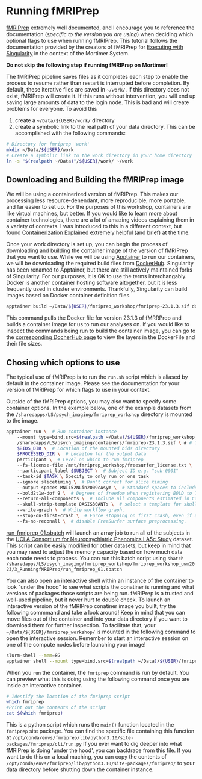 # Running fMRIPrep 
[fMRIPrep](https://fmriprep.org/en/stable/) extremely well documented, and I encourage you to reference the documentation (*specific to the version you are using*) when deciding which optional flags to use when running fMRIPrep. This tutorial follows the documentation provided by the creators of fMRIPrep for [Executing with Singularity](https://www.nipreps.org/apps/singularity/) in the context of the Mortimer System.

**Do not skip the following step if running fMRIPrep on Mortimer!**

The fMRIPrep pipeline saves files as it completes each step to enable the process to resume rather than restart is interrupted before completion. By default, these iterative files are saved in `~/work/`. If this directory does not exist, fMRIPrep will create it. If this runs without intervention, you will end up saving large amounts of data to the login node. This is bad and will create problems for everyone. To avoid this
1. create a `~/Data/${USER}/work/` directory
2. create a symbolic link to the real path of your data directory. This can be accomplished with the following commands:

```bash
# Directory for fmriprep 'work'
mkdir ~/Data/${USER}/work
# Create a symbolic link to the work directory in your home directory
ln -s "$(realpath ~/Data)"/${USER}/work/ ~/work
```

## Downloading and Building the fMRIPrep image
We will be using a containerized version of fMRIPrep. This makes our processing less resource-denendant, more reproducible, more portable, and far easier to set up. For the purposes of this workshop, containers are like virtual machines, but better. If you would like to learn more about container technologies, there are a lot of amazing videos esplaining them in a variety of contexts. I was introduced to this in a different context, but found [Containerization Explained](https://www.youtube.com/watch?v=0qotVMX-J5s) extremely helpful (and brief) at the time.

Once your work directory is set up, you can begin the process of downloading and building the container image of the version of fMRIPrep that you want to use. While we will be using [Apptainer](https://apptainer.org/) to run our containers, we will be downloading the required build files from [DockerHub](https://hub.docker.com/). Singularity has been renamed to Apptainer, but there are still actively maintained forks of Singularity. For our purposes, it is OK to use the terms interchangably. Docker is another container hosting software altogether, but it is less frequently used in cluster environments. Thankfully, Singularity can build images based on Docker container definition files. 

```bash
apptainer build ~/Data/${USER}/fmriprep_workshop/fmriprep-23.1.3.sif docker://nipreps/fmriprep:23.1.3
```
This command pulls the Docker file for version 23.1.3 of fMRRPrep and builds a container image for us to run our analyses on. If you would like to inspect the commands being run to build the container image, you can go to the [corresponding DocherHub page](https://hub.docker.com/layers/nipreps/fmriprep/23.1.3/images/sha256-0d5d42c28cc02adecde8275328e357138e489c107683ac0ae3b3c8cfe45d6272?context=explore) to view the layers in the DockerFile and their file sizes.

## Chosing which options to use
The typical use of fMRIPrep is to run the `run.sh` script which is aliased by default in the container image. Please see the documentation for your version of fMRIPrep for which flags to use in your context. 

Outside of the fMRIPrep options, you may also want to specify some container options. In the example below, one of the example datasets from the `/sharedapps/LS/psych_imaging/fmriprep_workshop` directory is mounted to the image.

```bash
apptainer run \  # Run container instance
    --mount type=bind,src=$(realpath ~/Data)/${USER}/fmriprep_workshop,dst=/mnt/fmriprep_workshop \  # Mount directory containing bids data
    /sharedapps/LS/psych_imaging/containers/fmriprep-23.1.3.sif \ # # Target the container image to run
    $BIDS_DIR \  # Location of the mounted bids directory
    $PROCESSED_DIR \  # Locaiton for the output Data
    participant \  # Level on which to run fmriprep
    --fs-license-file /mnt/fmriprep_workshop/freesurfer_license.txt \  # Path to freesurfer license file
    --participant_label $SUBJECT \  # Subject ID e.g. "sub-0001"
    --task-id $TASK \ Specify to only run on one task
    --ignore slicetiming \  # Don't correct for slice timing 
    --output-spaces MNI152NLin2009cAsym \  # Standard spaces to include
    --bold2t1w-dof 9 \  # Degrees of freedom when registering BOLD to T1w images.
    --return-all-components \  # Include all components estimated in CompCor decomposition in the confounds file instead of only the components sufficient to explain 50 percent of BOLD variance in each CompCor mask
    --skull-strip-template OASIS30ANTs \  # select a template for skull-stripping with antsBrainExtraction
    --write-graph \  # Write workflow graph.
    --stop-on-first-crash \  # Force stopping on first crash, even if a work directory was specified.
    --fs-no-reconall \  # disable FreeSurfer surface preprocessing. 
```
[run_fmriprep_01.sbatch](./run_fmriprep_01.sbatch) will launch an array job to run all of the subjects in the [UCLA Consortium for Neuropsychiatric Phenomics LA5c Study](https://openneuro.org/datasets/ds000030/versions/00016/) dataset. This script can be easily modified for other datasets, but keep in mind that you may need to adjust the memory capacity based on how much data each node needs to process. You can run this batch script using `sbatch /sharedapps/LS/psych_imaging/fmriprep_workshop/fmriprep_workshop_uwm2023/3_RunningfMRIPrep/run_fmriprep_01.sbatch`

You can also open an interactive shell within an instance of the container to look "under the hood" to see what scripts the conatiner is running and what versions of packages those scripts are being run. fMRIPrep is a trusted and well-used pipeline, but it never hurt to double check. To launch an interactive version of the fMRIPrep conatiner image you built, try the following commmand and take a look around! Keep in mind that you can move files out of the container and into your data directory if you want to download them for further inspection. To facilitate that, your `~/Data/${USER}/fmriprep_workshop/` is mounted in the following command to open the interactive session. Remember to start an interactive session on one of the compute nodes before launching your image!

```bash
slurm-shell --mem=8G
apptainer shell --mount type=bind,src=$(realpath ~/Data)/${USER}/fmriprep_workshop,dst=/mnt/fmriprep_workshop fmriprep-23.1.3.sif
```

When you `run` the container, the `fmriprep` command is run by default. You can preview what this is doing using the following command once you are inside an interactive container.

```bash
# Identify the location of the fmriprep script
which fmriprep
#Print out the contents of the script
cat $(which fmriprep)
```

This is a python script which runs the `main()` function located in the `fmriprep` site package. You can find the specific file containing this function at `/opt/conda/envs/fmriprep/lib/python3.10/site-packages/fmriprep/cli/run.py` If you ever want to dig deeper into what fMRIPrep is doing 'under the hood', you can backtrace from this file. If you want to do this on a local maching, you can copy the contents of `/opt/conda/envs/fmriprep/lib/python3.10/site-packages/fmriprep/` to your data directory before shutting down the container instance.